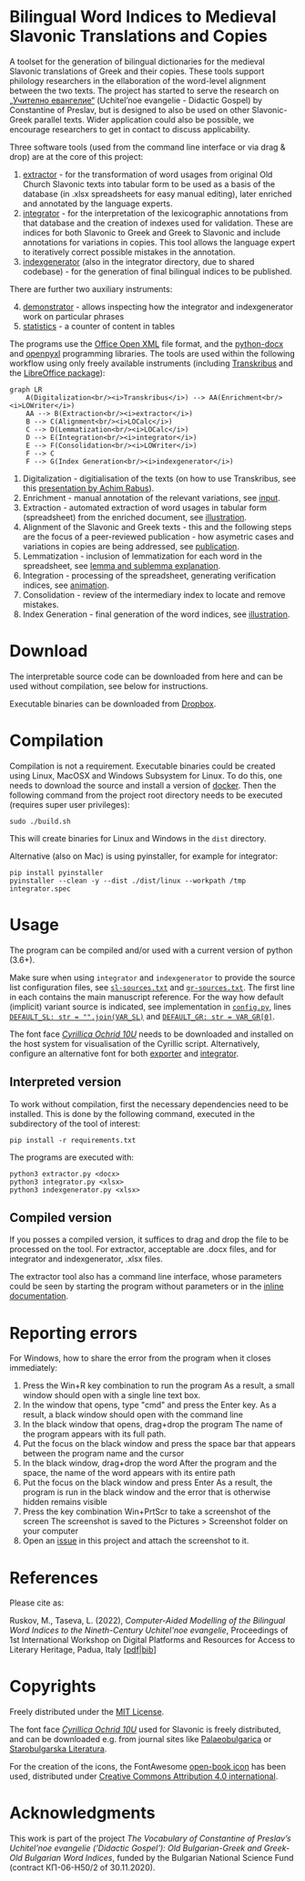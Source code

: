 # Bilingual Word Indices to Medieval Slavonic Translations and Copies
A toolset for the generation of bilingual dictionaries for the medieval Slavonic translations of Greek and their copies. These tools support philology researchers in the ellaboration of the word-level alignment between the two texts. The project has started to serve the research on <a href="https://uchitelnoevangelie.eu/?lang=en">„Учително евангелие“</a> (Uchitel’noe evangelie - Didactic Gospel) by Constantine of Preslav, but is designed to also be used on other Slavonic-Greek parallel texts. Wider application could also be possible, we encourage researchers to get in contact to discuss applicability.

Three software tools (used from the command line interface or via drag & drop) are at the core of this project:
1. [extractor](extractor/) - for the transformation of word usages from original Old Church Slavonic texts into tabular form to be used as a basis of the database (in .xlsx spreadsheets for easy manual editing), later enriched and annotated by the language experts.
2. [integrator](integrator/) - for the interpretation of the lexicographic annotations from that database and the creation of indexes used for validation. These are indices for both Slavonic to Greek and Greek to Slavonic and include annotations for variations in copies. This tool allows the language expert to iteratively correct possible mistakes in the annotation.
3. [indexgenerator](integrator/) (also in the integrator directory, due to shared codebase) - for the generation of final bilingual indices to be published.

There are further two auxiliary instruments:

4. [demonstrator](/integrator/demonstrator.ipynb) - allows inspecting how the integrator and indexgenerator work on particular phrases
5. [statistics](/integrator/statistics.py) - a counter of content in tables

The programs use the <a href="https://en.wikipedia.org/wiki/Office_Open_XML">Office Open XML</a> file format, and the <a href="https://github.com/python-openxml/python-docx">python-docx</a> and <a href="https://pypi.org/project/openpyxl">openpyxl</a> programming libraries.
The tools are used within the following workflow using only freely available instruments (including <a href= "https://transkribus.eu/">Transkribus</a> and the <a href="https://www.libreoffice.org/">LibreOffice package</a>):

```mermaid
graph LR
    A(Digitalization<br/><i>Transkribus</i>) --> AA(Enrichment<br/><i>LOWriter</i>) 
    AA --> B(Extraction<br/><i>extractor</i>)
    B --> C(Alignment<br/><i>LOCalc</i>)
    C --> D(Lemmatization<br/><i>LOCalc</i>)
    D --> E(Integration<br/><i>integrator</i>)
    E --> F(Consolidation<br/><i>LOWriter</i>)
    F --> C
    F --> G(Index Generation<br/><i>indexgenerator</i>)
```

1. Digitalization - digitialisation of the texts (on how to use Transkribus, see this <a href="https://www.youtube.com/watch?v=X1NxWYWCe9g">presentation by Achim Rabus</a>).
2. Enrichment - manual annotation of the relevant variations, see [input](extractor/).
2. Extraction - automated extraction of word usages in tabular form (spreadsheet) from the enriched document, see [illustration](extractor/).
3. Alignment of the Slavonic and Greek texts - this and the following steps are the focus of a peer-reviewed publication - how asymetric cases and variations in copies are being addressed, see [publication](docs/ruskov-taseva-DIPRAL2022.pdf).
4. Lemmatization - inclusion of lemmatization for each word in the spreadsheet, see [lemma and sublemma explanation](integrator/).
5. Integration - processing of the spreadsheet, generating verification indices, see [animation](integrator/).
6. Consolidation - review of the intermediary index to locate and remove mistakes.
7. Index Generation - final generation of the word indices, see [illustration](integrator/).

# Download

The interpretable source code can be downloaded from here and can be used without compilation, see below for instructions.

Executable binaries can be downloaded from <a href="https://www.dropbox.com/sh/gv879jbqrvze861/AAC6Vt6OdfESe3rn04HXK9hWa?dl=0">Dropbox</a>.

# Compilation

Compilation is not a requirement. Executable binaries could be created using Linux, MacOSX and Windows Subsystem for Linux. To do this, one needs to download the source and install a version of <a href="https://www.docker.com/">docker</a>. Then the following command from the project root directory needs to be executed (requires super user privileges):

    sudo ./build.sh

This will create binaries for Linux and Windows in the `dist` directory.

Alternative (also on Mac) is using pyinstaller, for example for integrator:

    pip install pyinstaller
    pyinstaller --clean -y --dist ./dist/linux --workpath /tmp integrator.spec

# Usage

The program can be compiled and/or used with a current version of python (3.6+).

Make sure when using `integrator` and `indexgenerator` to provide the source list configuration files, see [`sl-sources.txt`](https://github.com/mapto/UchitelnoEvangelie/blob/master/integrator/sl-sources.txt) and [`gr-sources.txt`](https://github.com/mapto/UchitelnoEvangelie/blob/master/integrator/gr-sources.txt). The first line in each contains the main manuscript reference. For the way how default (implicit) variant source is indicated, see implementation in [`config.py`](https://github.com/mapto/UchitelnoEvangelie/blob/master/integrator/config.py), lines [`DEFAULT_SL: str = "".join(VAR_SL)`](https://github.com/mapto/UchitelnoEvangelie/blob/master/integrator/config.py#L52) and [`DEFAULT_GR: str = VAR_GR[0]`](https://github.com/mapto/UchitelnoEvangelie/blob/master/integrator/config.py#L54).

The font face <a href="https://www.starobulglit.eu/OC10U.ttf">*Cyrillica Ochrid 10U*</a> needs to be downloaded and installed on the host system for visualisation of the Cyrillic script. Alternatively, configure an alternative font for both [exporter](extractor/exporter.py#L23) and [integrator](integrator/wordproc.py#L12).

## Interpreted version

To work without compilation, first the necessary dependencies need to be installed. This is done by the following command, executed in the subdirectory of the tool of interest:

    pip install -r requirements.txt

The programs are executed with:

    python3 extractor.py <docx>
    python3 integrator.py <xlsx>
    python3 indexgenerator.py <xlsx>

## Compiled version

If you posses a compiled version, it suffices to drag and drop the file to be processed on the tool. For extractor, acceptable are .docx files, and for integrator and indexgenerator, .xlsx files.

The extractor tool also has a command line interface, whose parameters could be seen by starting the program without parameters or in the <a href="https://github.com/mapto/UchitelnoEvangelie/blob/master/extractor.py">inline documentation</a>.

# Reporting errors

For Windows, how to share the error from the program when it closes immediately:

1. Press the Win+R key combination to run the program
As a result, a small window should open with a single line text box.
2. In the window that opens, type "cmd" and press the Enter key.
As a result, a black window should open with the command line
3. In the black window that opens, drag+drop the program
The name of the program appears with its full path.
4. Put the focus on the black window and press the space bar that appears between the program name and the cursor
5. In the black window, drag+drop the word
After the program and the space, the name of the word appears with its entire path
6. Put the focus on the black window and press Enter
As a result, the program is run in the black window and the error that is otherwise hidden remains visible
7. Press the key combination Win+PrtScr to take a screenshot of the screen
The screenshot is saved to the Pictures > Screenshot folder on your computer
8. Open an <a href="https://github.com/mapto/UchitelnoEvangelie/issues">issue</a> in this project and attach the screenshot to it.


# References

Please cite as:

Ruskov, M., Taseva, L. (2022), _Computer-Aided Modelling of the Bilingual Word Indices to the Nineth-Century Uchitel'noe evangelie_, Proceedings of 1st International Workshop on Digital Platforms and Resources for Access to Literary Heritage, Padua, Italy [[pdf](docs/ruskov-taseva-DIPRAL2022.pdf)|[bib](docs/ref.bib)]

# Copyrights

Freely distributed under the <a href="https://mit-license.org/">MIT License</a>.

The font face <a href="https://www.starobulglit.eu/OC10U.ttf">*Cyrillica Ochrid 10U*</a> used for Slavonic is freely distributed, and can be downloaded e.g. from journal sites like <a href="https://palaeobulgarica.eu/en/guidelines-authors">Palaeobulgarica</a> or <a href="http://www.starobulglit.eu/en/publication-guidelines/">Starobulgarska Literatura</a>.

For the creation of the icons, the FontAwesome <a href="https://fontawesome.com/icons/book-open?style=solid">open-book icon</a> has been used, distributed under <a href="https://creativecommons.org/licenses/by/4.0/">Creative Commons Attribution 4.0 international</a>.


# Acknowledgments

This work is part of the project _The Vocabulary of Constantine of Preslav’s Uchitel’noe
evangelie (’Didactic Gospel’): Old Bulgarian-Greek and Greek-Old Bulgarian Word Indices_, funded
by the Bulgarian National Science Fund (contract КП-06-Н50/2 of 30.11.2020).
